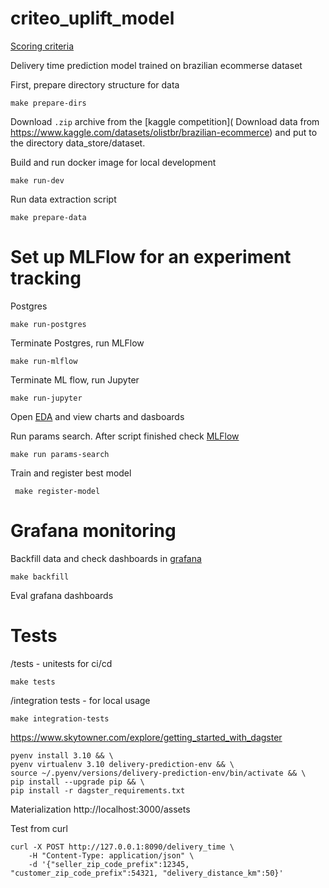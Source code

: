 # criteo_uplift_model

[Scoring criteria](https://github.com/aleksandr-dzhumurat/mlops-zoomcamp/tree/main/07-project)

Delivery time prediction model trained on brazilian ecommerse dataset


First, prepare directory structure for data

```shell
make prepare-dirs
```

Download `.zip` archive from the [kaggle competition](
Download data from https://www.kaggle.com/datasets/olistbr/brazilian-ecommerce) and put to the directory data_store/dataset. 

Build and run docker image for local development
```shell
make run-dev
```

Run data extraction script

```shell
make prepare-data
```


# Set up MLFlow for an experiment tracking

Postgres

```shell
make run-postgres
```

Terminate  Postgres, run MLFlow
```shell
make run-mlflow
```

Terminate ML flow, run Jupyter
```shell
make run-jupyter
```

Open [EDA](http://localhost:8899/notebooks/EDA.ipynb) and view charts and dasboards

Run params search. After script finished check [MLFlow](http://localhost:8000/)

```shell
make run params-search
```

Train and register best model
```shell
 make register-model
```

# Grafana monitoring

Backfill data and check dashboards in [grafana](http://localhost:3000/)

```shell
make backfill
```

Eval grafana dashboards

# Tests


/tests - unitests for ci/cd

```shell
make tests
```

/integration tests - for local usage

```shell
make integration-tests
```


https://www.skytowner.com/explore/getting_started_with_dagster

```shell
pyenv install 3.10 && \
pyenv virtualenv 3.10 delivery-prediction-env && \
source ~/.pyenv/versions/delivery-prediction-env/bin/activate && \
pip install --upgrade pip && \
pip install -r dagster_requirements.txt
```

Materialization
http://localhost:3000/assets


Test from curl
```
curl -X POST http://127.0.0.1:8090/delivery_time \
    -H "Content-Type: application/json" \
    -d '{"seller_zip_code_prefix":12345, "customer_zip_code_prefix":54321, "delivery_distance_km":50}'
```